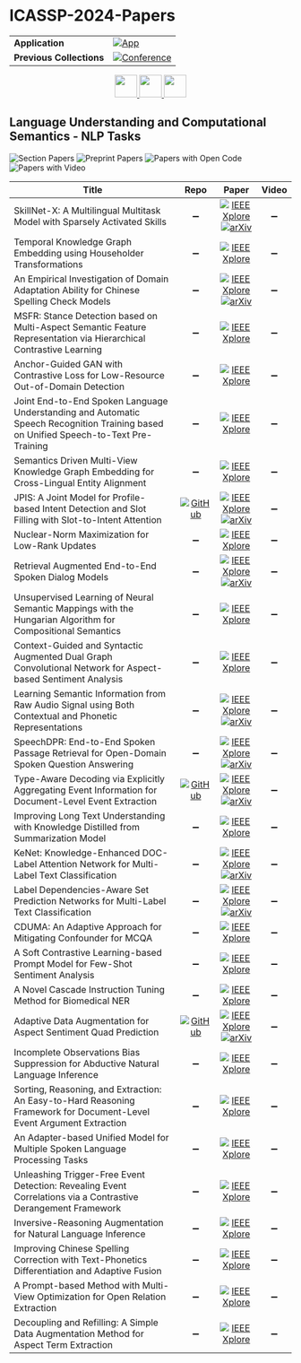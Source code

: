 # ICASSP-2024-Papers

<table>
    <tr>
        <td><strong>Application</strong></td>
        <td>
            <a href="https://huggingface.co/spaces/DmitryRyumin/NewEraAI-Papers" style="float:left;">
                <img src="https://img.shields.io/badge/🤗-NewEraAI--Papers-FFD21F.svg" alt="App" />
            </a>
        </td>
    </tr>
    <tr>
        <td><strong>Previous Collections</strong></td>
        <td>
            <a href="https://github.com/DmitryRyumin/ICASSP-2023-24-Papers/blob/main/README_2023.md">
                <img src="http://img.shields.io/badge/ICASSP-2023-0073AE.svg" alt="Conference">
            </a>
        </td>
    </tr>
</table>

<div align="center">
    <a href="https://github.com/DmitryRyumin/ICASSP-2023-24-Papers/blob/main/sections/2024/main/AASP-P1.md">
        <img src="https://cdn.jsdelivr.net/gh/DmitryRyumin/NewEraAI-Papers@main/images/left.svg" width="40" alt="" />
    </a>
    <a href="https://github.com/DmitryRyumin/ICASSP-2023-24-Papers/">
        <img src="https://cdn.jsdelivr.net/gh/DmitryRyumin/NewEraAI-Papers@main/images/home.svg" width="40" alt="" />
    </a>
    <a href="https://github.com/DmitryRyumin/ICASSP-2023-24-Papers/blob/main/sections/2024/main/BISP-P1.md">
        <img src="https://cdn.jsdelivr.net/gh/DmitryRyumin/NewEraAI-Papers@main/images/right.svg" width="40" alt="" />
    </a>
</div>

## Language Understanding and Computational Semantics - NLP Tasks

![Section Papers](https://img.shields.io/badge/Section%20Papers-30-42BA16) ![Preprint Papers](https://img.shields.io/badge/Preprint%20Papers-10-b31b1b) ![Papers with Open Code](https://img.shields.io/badge/Papers%20with%20Open%20Code-3-1D7FBF) ![Papers with Video](https://img.shields.io/badge/Papers%20with%20Video-0-FF0000)

| **Title** | **Repo** | **Paper** | **Video** |
|-----------|:--------:|:---------:|:---------:|
| SkillNet-X: A Multilingual Multitask Model with Sparsely Activated Skills | :heavy_minus_sign: | [![IEEE Xplore](https://img.shields.io/badge/IEEE-10447915-E4A42C.svg)](https://ieeexplore.ieee.org/document/10447915) <br /> [![arXiv](https://img.shields.io/badge/arXiv-2306.16176-b31b1b.svg)](https://arxiv.org/abs/2306.16176) | :heavy_minus_sign: |
| Temporal Knowledge Graph Embedding using Householder Transformations | :heavy_minus_sign: | [![IEEE Xplore](https://img.shields.io/badge/IEEE-10447572-E4A42C.svg)](https://ieeexplore.ieee.org/document/10447572) | :heavy_minus_sign: |
| An Empirical Investigation of Domain Adaptation Ability for Chinese Spelling Check Models | :heavy_minus_sign: | [![IEEE Xplore](https://img.shields.io/badge/IEEE-10448189-E4A42C.svg)](https://ieeexplore.ieee.org/document/10448189) <br /> [![arXiv](https://img.shields.io/badge/arXiv-2401.14630-b31b1b.svg)](https://arxiv.org/abs/2401.14630) | :heavy_minus_sign: |
| MSFR: Stance Detection based on Multi-Aspect Semantic Feature Representation via Hierarchical Contrastive Learning | :heavy_minus_sign: | [![IEEE Xplore](https://img.shields.io/badge/IEEE-10446704-E4A42C.svg)](https://ieeexplore.ieee.org/document/10446704) | :heavy_minus_sign: |
| Anchor-Guided GAN with Contrastive Loss for Low-Resource Out-of-Domain Detection | :heavy_minus_sign: | [![IEEE Xplore](https://img.shields.io/badge/IEEE-10447254-E4A42C.svg)](https://ieeexplore.ieee.org/document/10447254) | :heavy_minus_sign: |
| Joint End-to-End Spoken Language Understanding and Automatic Speech Recognition Training based on Unified Speech-to-Text Pre-Training | :heavy_minus_sign: | [![IEEE Xplore](https://img.shields.io/badge/IEEE-10447509-E4A42C.svg)](https://ieeexplore.ieee.org/document/10447509) | :heavy_minus_sign: |
| Semantics Driven Multi-View Knowledge Graph Embedding for Cross-Lingual Entity Alignment | :heavy_minus_sign: | [![IEEE Xplore](https://img.shields.io/badge/IEEE-10446628-E4A42C.svg)](https://ieeexplore.ieee.org/document/10446628) | :heavy_minus_sign: |
| JPIS: A Joint Model for Profile-based Intent Detection and Slot Filling with Slot-to-Intent Attention | [![GitHub](https://img.shields.io/github/stars/VinAIResearch/JPIS?style=flat)](https://github.com/VinAIResearch/JPIS) | [![IEEE Xplore](https://img.shields.io/badge/IEEE-10446353-E4A42C.svg)](https://ieeexplore.ieee.org/document/10446353) <br /> [![arXiv](https://img.shields.io/badge/arXiv-2312.08737-b31b1b.svg)](https://arxiv.org/abs/2312.08737) | :heavy_minus_sign: |
| Nuclear-Norm Maximization for Low-Rank Updates | :heavy_minus_sign: | [![IEEE Xplore](https://img.shields.io/badge/IEEE-10448410-E4A42C.svg)](https://ieeexplore.ieee.org/document/10448410) | :heavy_minus_sign: |
| Retrieval Augmented End-to-End Spoken Dialog Models | :heavy_minus_sign: | [![IEEE Xplore](https://img.shields.io/badge/IEEE-10447448-E4A42C.svg)](https://ieeexplore.ieee.org/document/10447448) <br /> [![arXiv](https://img.shields.io/badge/arXiv-2402.01828-b31b1b.svg)](https://arxiv.org/abs/2402.01828) | :heavy_minus_sign: |
| Unsupervised Learning of Neural Semantic Mappings with the Hungarian Algorithm for Compositional Semantics | :heavy_minus_sign: | [![IEEE Xplore](https://img.shields.io/badge/IEEE-10448029-E4A42C.svg)](https://ieeexplore.ieee.org/document/10448029) | :heavy_minus_sign: |
| Context-Guided and Syntactic Augmented Dual Graph Convolutional Network for Aspect-based Sentiment Analysis | :heavy_minus_sign: | [![IEEE Xplore](https://img.shields.io/badge/IEEE-10448386-E4A42C.svg)](https://ieeexplore.ieee.org/document/10448386) | :heavy_minus_sign: |
| Learning Semantic Information from Raw Audio Signal using Both Contextual and Phonetic Representations | :heavy_minus_sign: | [![IEEE Xplore](https://img.shields.io/badge/IEEE-10445745-E4A42C.svg)](https://ieeexplore.ieee.org/document/10445745) <br /> [![arXiv](https://img.shields.io/badge/arXiv-2402.01298-b31b1b.svg)](https://arxiv.org/abs/2402.01298) | :heavy_minus_sign: |
| SpeechDPR: End-to-End Spoken Passage Retrieval for Open-Domain Spoken Question Answering | :heavy_minus_sign: | [![IEEE Xplore](https://img.shields.io/badge/IEEE-10448210-E4A42C.svg)](https://ieeexplore.ieee.org/document/10448210) <br /> [![arXiv](https://img.shields.io/badge/arXiv-2401.13463-b31b1b.svg)](https://arxiv.org/abs/2401.13463) | :heavy_minus_sign: |
| Type-Aware Decoding via Explicitly Aggregating Event Information for Document-Level Event Extraction | [![GitHub](https://img.shields.io/github/stars/GangZhao98/SEA?style=flat)](https://github.com/GangZhao98/SEA) | [![IEEE Xplore](https://img.shields.io/badge/IEEE-10447478-E4A42C.svg)](https://ieeexplore.ieee.org/document/10447478) <br /> [![arXiv](https://img.shields.io/badge/arXiv-2310.10487-b31b1b.svg)](https://arxiv.org/abs/2310.10487) | :heavy_minus_sign: |
| Improving Long Text Understanding with Knowledge Distilled from Summarization Model | :heavy_minus_sign: | [![IEEE Xplore](https://img.shields.io/badge/IEEE-10448039-E4A42C.svg)](https://ieeexplore.ieee.org/document/10448039) | :heavy_minus_sign: |
| KeNet: Knowledge-Enhanced DOC-Label Attention Network for Multi-Label Text Classification | :heavy_minus_sign: | [![IEEE Xplore](https://img.shields.io/badge/IEEE-10447643-E4A42C.svg)](https://ieeexplore.ieee.org/document/10447643) <br /> [![arXiv](https://img.shields.io/badge/arXiv-2403.01767-b31b1b.svg)](https://arxiv.org/abs/2403.01767) | :heavy_minus_sign: |
| Label Dependencies-Aware Set Prediction Networks for Multi-Label Text Classification | :heavy_minus_sign: | [![IEEE Xplore](https://img.shields.io/badge/IEEE-10447036-E4A42C.svg)](https://ieeexplore.ieee.org/document/10447036) <br /> [![arXiv](https://img.shields.io/badge/arXiv-2304.07022-b31b1b.svg)](https://arxiv.org/abs/2304.07022) | :heavy_minus_sign: |
| CDUMA: An Adaptive Approach for Mitigating Confounder for MCQA | :heavy_minus_sign: | [![IEEE Xplore](https://img.shields.io/badge/IEEE-10446341-E4A42C.svg)](https://ieeexplore.ieee.org/document/10446341) | :heavy_minus_sign: |
| A Soft Contrastive Learning-based Prompt Model for Few-Shot Sentiment Analysis | :heavy_minus_sign: | [![IEEE Xplore](https://img.shields.io/badge/IEEE-10446983-E4A42C.svg)](https://ieeexplore.ieee.org/document/10446983) | :heavy_minus_sign: |
| A Novel Cascade Instruction Tuning Method for Biomedical NER | :heavy_minus_sign: | [![IEEE Xplore](https://img.shields.io/badge/IEEE-10446885-E4A42C.svg)](https://ieeexplore.ieee.org/document/10446885) | :heavy_minus_sign: |
| Adaptive Data Augmentation for Aspect Sentiment Quad Prediction | [![GitHub](https://img.shields.io/github/stars/WYRipple/ADA?style=flat)](https://github.com/WYRipple/ADA) | [![IEEE Xplore](https://img.shields.io/badge/IEEE-10447700-E4A42C.svg)](https://ieeexplore.ieee.org/document/10447700) <br /> [![arXiv](https://img.shields.io/badge/arXiv-2401.06394-b31b1b.svg)](https://arxiv.org/abs/2401.06394) | :heavy_minus_sign: |
| Incomplete Observations Bias Suppression for Abductive Natural Language Inference | :heavy_minus_sign: | [![IEEE Xplore](https://img.shields.io/badge/IEEE-10447052-E4A42C.svg)](https://ieeexplore.ieee.org/document/10447052) | :heavy_minus_sign: |
| Sorting, Reasoning, and Extraction: An Easy-to-Hard Reasoning Framework for Document-Level Event Argument Extraction | :heavy_minus_sign: | [![IEEE Xplore](https://img.shields.io/badge/IEEE-10446551-E4A42C.svg)](https://ieeexplore.ieee.org/document/10446551) | :heavy_minus_sign: |
| An Adapter-based Unified Model for Multiple Spoken Language Processing Tasks | :heavy_minus_sign: | [![IEEE Xplore](https://img.shields.io/badge/IEEE-10448240-E4A42C.svg)](https://ieeexplore.ieee.org/document/10448240) | :heavy_minus_sign: |
| Unleashing Trigger-Free Event Detection: Revealing Event Correlations via a Contrastive Derangement Framework | :heavy_minus_sign: | [![IEEE Xplore](https://img.shields.io/badge/IEEE-10448190-E4A42C.svg)](https://ieeexplore.ieee.org/document/10448190) | :heavy_minus_sign: |
| Inversive-Reasoning Augmentation for Natural Language Inference | :heavy_minus_sign: | [![IEEE Xplore](https://img.shields.io/badge/IEEE-10447828-E4A42C.svg)](https://ieeexplore.ieee.org/document/10447828) | :heavy_minus_sign: |
| Improving Chinese Spelling Correction with Text-Phonetics Differentiation and Adaptive Fusion | :heavy_minus_sign: | [![IEEE Xplore](https://img.shields.io/badge/IEEE-10447079-E4A42C.svg)](https://ieeexplore.ieee.org/document/10447079) | :heavy_minus_sign: |
| A Prompt-based Method with Multi-View Optimization for Open Relation Extraction | :heavy_minus_sign: | [![IEEE Xplore](https://img.shields.io/badge/IEEE-10447886-E4A42C.svg)](https://ieeexplore.ieee.org/document/10447886) | :heavy_minus_sign: |
| Decoupling and Refilling: A Simple Data Augmentation Method for Aspect Term Extraction | :heavy_minus_sign: | [![IEEE Xplore](https://img.shields.io/badge/IEEE-10446120-E4A42C.svg)](https://ieeexplore.ieee.org/document/10446120) | :heavy_minus_sign: |
